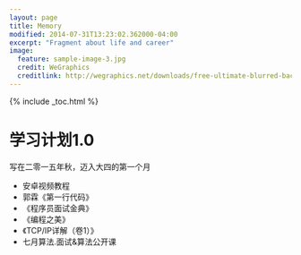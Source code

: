 ```yaml
---
layout: page
title: Memory
modified: 2014-07-31T13:23:02.362000-04:00
excerpt: "Fragment about life and career"
image:
  feature: sample-image-3.jpg
  credit: WeGraphics
  creditlink: http://wegraphics.net/downloads/free-ultimate-blurred-background-pack/
---
```


{% include _toc.html %}



# 学习计划1.0


写在二零一五年秋，迈入大四的第一个月

*  安卓视频教程
*  郭霖《第一行代码》
* 《程序员面试金典》
* 《编程之美》
* 《TCP/IP详解（卷1）》
*  七月算法.面试&算法公开课









